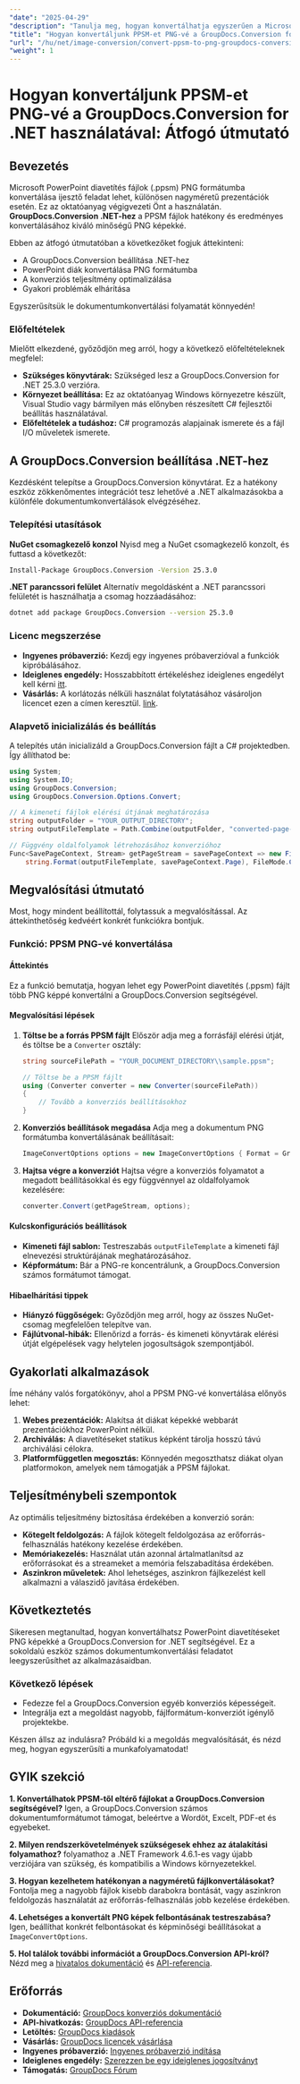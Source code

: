 ```yaml
---
"date": "2025-04-29"
"description": "Tanulja meg, hogyan konvertálhatja egyszerűen a Microsoft PowerPoint diavetítéseket (.ppsm) kiváló minőségű PNG képekké a GroupDocs.Conversion for .NET segítségével. Kövesse lépésről lépésre szóló útmutatónkat."
"title": "Hogyan konvertáljunk PPSM-et PNG-vé a GroupDocs.Conversion for .NET használatával? Átfogó útmutató"
"url": "/hu/net/image-conversion/convert-ppsm-to-png-groupdocs-conversion-net/"
"weight": 1
---
```


# Hogyan konvertáljunk PPSM-et PNG-vé a GroupDocs.Conversion for .NET használatával: Átfogó útmutató

## Bevezetés

Microsoft PowerPoint diavetítés fájlok (.ppsm) PNG formátumba konvertálása ijesztő feladat lehet, különösen nagyméretű prezentációk esetén. Ez az oktatóanyag végigvezeti Önt a használatán. **GroupDocs.Conversion .NET-hez** a PPSM fájlok hatékony és eredményes konvertálásához kiváló minőségű PNG képekké.

Ebben az átfogó útmutatóban a következőket fogjuk áttekinteni:
- A GroupDocs.Conversion beállítása .NET-hez
- PowerPoint diák konvertálása PNG formátumba
- A konverziós teljesítmény optimalizálása
- Gyakori problémák elhárítása

Egyszerűsítsük le dokumentumkonvertálási folyamatát könnyedén!

### Előfeltételek
Mielőtt elkezdené, győződjön meg arról, hogy a következő előfeltételeknek megfelel:
- **Szükséges könyvtárak:** Szükséged lesz a GroupDocs.Conversion for .NET 25.3.0 verzióra.
- **Környezet beállítása:** Ez az oktatóanyag Windows környezetre készült, Visual Studio vagy bármilyen más előnyben részesített C# fejlesztői beállítás használatával.
- **Előfeltételek a tudáshoz:** C# programozás alapjainak ismerete és a fájl I/O műveletek ismerete.

## A GroupDocs.Conversion beállítása .NET-hez
Kezdésként telepítse a GroupDocs.Conversion könyvtárat. Ez a hatékony eszköz zökkenőmentes integrációt tesz lehetővé a .NET alkalmazásokba a különféle dokumentumkonvertálások elvégzéséhez.

### Telepítési utasítások
**NuGet csomagkezelő konzol**
Nyisd meg a NuGet csomagkezelő konzolt, és futtasd a következőt:
```bash
Install-Package GroupDocs.Conversion -Version 25.3.0
```

**.NET parancssori felület**
Alternatív megoldásként a .NET parancssori felületét is használhatja a csomag hozzáadásához:
```bash
dotnet add package GroupDocs.Conversion --version 25.3.0
```

### Licenc megszerzése
- **Ingyenes próbaverzió:** Kezdj egy ingyenes próbaverzióval a funkciók kipróbálásához.
- **Ideiglenes engedély:** Hosszabbított értékeléshez ideiglenes engedélyt kell kérni [itt](https://purchase.groupdocs.com/temporary-license/).
- **Vásárlás:** A korlátozás nélküli használat folytatásához vásároljon licencet ezen a címen keresztül. [link](https://purchase.groupdocs.com/buy).

### Alapvető inicializálás és beállítás
A telepítés után inicializáld a GroupDocs.Conversion fájlt a C# projektedben. Így állíthatod be:

```csharp
using System;
using System.IO;
using GroupDocs.Conversion;
using GroupDocs.Conversion.Options.Convert;

// A kimeneti fájlok elérési útjának meghatározása
string outputFolder = "YOUR_OUTPUT_DIRECTORY";
string outputFileTemplate = Path.Combine(outputFolder, "converted-page-{0}.png");

// Függvény oldalfolyamok létrehozásához konverzióhoz
Func<SavePageContext, Stream> getPageStream = savePageContext => new FileStream(
    string.Format(outputFileTemplate, savePageContext.Page), FileMode.Create);
```

## Megvalósítási útmutató
Most, hogy mindent beállítottál, folytassuk a megvalósítással. Az áttekinthetőség kedvéért konkrét funkciókra bontjuk.

### Funkció: PPSM PNG-vé konvertálása
#### Áttekintés
Ez a funkció bemutatja, hogyan lehet egy PowerPoint diavetítés (.ppsm) fájlt több PNG képpé konvertálni a GroupDocs.Conversion segítségével.

#### Megvalósítási lépések
1. **Töltse be a forrás PPSM fájlt**
   Először adja meg a forrásfájl elérési útját, és töltse be a `Converter` osztály:
    
    ```csharp
    string sourceFilePath = "YOUR_DOCUMENT_DIRECTORY\\sample.ppsm";

    // Töltse be a PPSM fájlt
    using (Converter converter = new Converter(sourceFilePath))
    {
        // Tovább a konverziós beállításokhoz
    }
    ```

2. **Konverziós beállítások megadása**
   Adja meg a dokumentum PNG formátumba konvertálásának beállításait:
    
    ```csharp
    ImageConvertOptions options = new ImageConvertOptions { Format = GroupDocs.Conversion.FileTypes.ImageFileType.Png };
    ```

3. **Hajtsa végre a konverziót**
   Hajtsa végre a konverziós folyamatot a megadott beállításokkal és egy függvénnyel az oldalfolyamok kezelésére:
    
    ```csharp
    converter.Convert(getPageStream, options);
    ```

#### Kulcskonfigurációs beállítások
- **Kimeneti fájl sablon:** Testreszabás `outputFileTemplate` a kimeneti fájl elnevezési struktúrájának meghatározásához.
- **Képformátum:** Bár a PNG-re koncentrálunk, a GroupDocs.Conversion számos formátumot támogat.

#### Hibaelhárítási tippek
- **Hiányzó függőségek:** Győződjön meg arról, hogy az összes NuGet-csomag megfelelően telepítve van.
- **Fájlútvonal-hibák:** Ellenőrizd a forrás- és kimeneti könyvtárak elérési útját elgépelések vagy helytelen jogosultságok szempontjából.

## Gyakorlati alkalmazások
Íme néhány valós forgatókönyv, ahol a PPSM PNG-vé konvertálása előnyös lehet:
1. **Webes prezentációk:** Alakítsa át diákat képekké webbarát prezentációkhoz PowerPoint nélkül.
2. **Archiválás:** A diavetítéseket statikus képként tárolja hosszú távú archiválási célokra.
3. **Platformfüggetlen megosztás:** Könnyedén megoszthatsz diákat olyan platformokon, amelyek nem támogatják a PPSM fájlokat.

## Teljesítménybeli szempontok
Az optimális teljesítmény biztosítása érdekében a konverzió során:
- **Kötegelt feldolgozás:** A fájlok kötegelt feldolgozása az erőforrás-felhasználás hatékony kezelése érdekében.
- **Memóriakezelés:** Használat után azonnal ártalmatlanítsd az erőforrásokat és a streameket a memória felszabadítása érdekében.
- **Aszinkron műveletek:** Ahol lehetséges, aszinkron fájlkezelést kell alkalmazni a válaszidő javítása érdekében.

## Következtetés
Sikeresen megtanultad, hogyan konvertálhatsz PowerPoint diavetítéseket PNG képekké a GroupDocs.Conversion for .NET segítségével. Ez a sokoldalú eszköz számos dokumentumkonvertálási feladatot leegyszerűsíthet az alkalmazásaidban.

### Következő lépések
- Fedezze fel a GroupDocs.Conversion egyéb konverziós képességeit.
- Integrálja ezt a megoldást nagyobb, fájlformátum-konverziót igénylő projektekbe.

Készen állsz az indulásra? Próbáld ki a megoldás megvalósítását, és nézd meg, hogyan egyszerűsíti a munkafolyamatodat!

## GYIK szekció
**1. Konvertálhatok PPSM-től eltérő fájlokat a GroupDocs.Conversion segítségével?**
Igen, a GroupDocs.Conversion számos dokumentumformátumot támogat, beleértve a Wordöt, Excelt, PDF-et és egyebeket.

**2. Milyen rendszerkövetelmények szükségesek ehhez az átalakítási folyamathoz?**
folyamathoz a .NET Framework 4.6.1-es vagy újabb verziójára van szükség, és kompatibilis a Windows környezetekkel.

**3. Hogyan kezelhetem hatékonyan a nagyméretű fájlkonvertálásokat?**
Fontolja meg a nagyobb fájlok kisebb darabokra bontását, vagy aszinkron feldolgozás használatát az erőforrás-felhasználás jobb kezelése érdekében.

**4. Lehetséges a konvertált PNG képek felbontásának testreszabása?**
Igen, beállíthat konkrét felbontásokat és képminőségi beállításokat a `ImageConvertOptions`.

**5. Hol találok további információt a GroupDocs.Conversion API-król?**
Nézd meg a [hivatalos dokumentáció](https://docs.groupdocs.com/conversion/net/) és [API-referencia](https://reference.groupdocs.com/conversion/net/).

## Erőforrás
- **Dokumentáció:** [GroupDocs konverziós dokumentáció](https://docs.groupdocs.com/conversion/net/)
- **API-hivatkozás:** [GroupDocs API-referencia](https://reference.groupdocs.com/conversion/net/)
- **Letöltés:** [GroupDocs kiadások](https://releases.groupdocs.com/conversion/net/)
- **Vásárlás:** [GroupDocs licencek vásárlása](https://purchase.groupdocs.com/buy)
- **Ingyenes próbaverzió:** [Ingyenes próbaverzió indítása](https://releases.groupdocs.com/conversion/net/)
- **Ideiglenes engedély:** [Szerezzen be egy ideiglenes jogosítványt](https://purchase.groupdocs.com/temporary-license/)
- **Támogatás:** [GroupDocs Fórum](https://forum.groupdocs.com/c/conversion/10)